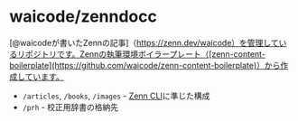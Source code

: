 # waicode/zenndocc

[@waicodeが書いたZennの記事]（https://zenn.dev/waicode）を管理しているリポジトリです。Zennの執筆環境ボイラープレート（[zenn-content-boilerplate](https://github.com/waicode/zenn-content-boilerplate)）から作成しています。

* `/articles`, `/books`, `/images` - [Zenn CLI](https://zenn.dev/zenn/articles/zenn-cli-guide)に準じた構成
* `/prh` - 校正用辞書の格納先
